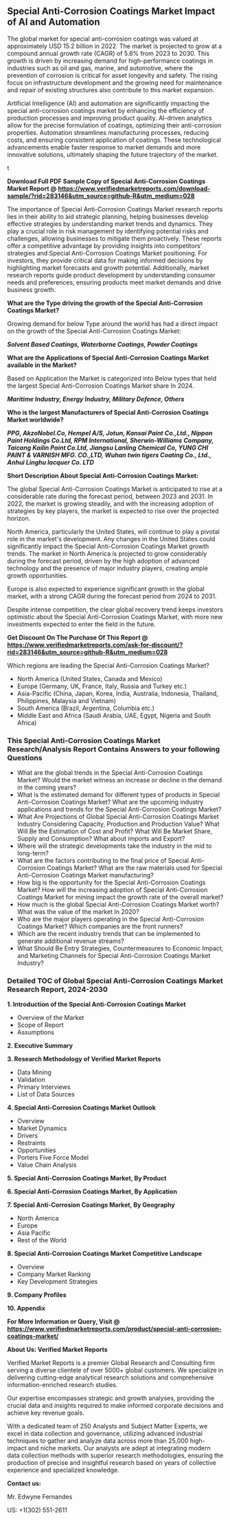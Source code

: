 <h2>Special Anti-Corrosion Coatings Market Impact of AI and Automation</h2><p>The global market for special anti-corrosion coatings was valued at approximately USD 15.2 billion in 2022. The market is projected to grow at a compound annual growth rate (CAGR) of 5.8% from 2023 to 2030. This growth is driven by increasing demand for high-performance coatings in industries such as oil and gas, marine, and automotive, where the prevention of corrosion is critical for asset longevity and safety. The rising focus on infrastructure development and the growing need for maintenance and repair of existing structures also contribute to this market expansion.</p><p>Artificial Intelligence (AI) and automation are significantly impacting the special anti-corrosion coatings market by enhancing the efficiency of production processes and improving product quality. AI-driven analytics allow for the precise formulation of coatings, optimizing their anti-corrosion properties. Automation streamlines manufacturing processes, reducing costs, and ensuring consistent application of coatings. These technological advancements enable faster response to market demands and more innovative solutions, ultimately shaping the future trajectory of the market.</p>t</p><p id="" class=""><strong>Download Full PDF Sample Copy of Special Anti-Corrosion Coatings Market Report @ <a href="https://www.verifiedmarketreports.com/download-sample/?rid=283146&utm_source=github-R&utm_medium=028" target="_blank">https://www.verifiedmarketreports.com/download-sample/?rid=283146&utm_source=github-R&utm_medium=028</a></strong></p><p>The importance of&nbsp;Special Anti-Corrosion Coatings Market research reports lies in their ability to aid strategic planning, helping businesses develop effective strategies by understanding market trends and dynamics. They play a crucial role in risk management by identifying potential risks and challenges, allowing businesses to mitigate them proactively. These reports offer a competitive advantage by providing insights into competitors' strategies and Special Anti-Corrosion Coatings Market positioning. For investors, they provide critical data for making informed decisions by highlighting market forecasts and growth potential. Additionally, market research reports guide product development by understanding consumer needs and preferences, ensuring products meet market demands and drive business growth.</p><p><strong>What are the&nbsp;Type driving the growth of the Special Anti-Corrosion Coatings Market?</strong></p><p id="" class="">Growing demand for below Type around the world has had a direct impact on the growth of the Special Anti-Corrosion Coatings Market:</p><em><strong>Solvent Based Coatings, Waterborne Coatings, Powder Coatings</strong></em></p><strong>What are the&nbsp;Applications&nbsp;of Special Anti-Corrosion Coatings Market available in the Market?</strong></p><p id="" class="">Based on Application the Market is categorized into Below types that held the largest Special Anti-Corrosion Coatings Market share In 2024.</p><em><strong>Maritime Industry, Energy Industry, Military Defence, Others</strong></em></p><strong>Who is the largest Manufacturers of Special Anti-Corrosion Coatings Market worldwide?</strong></p><p><em><strong>PPG, AkzoNobel.Co, Hempel A/S, Jotun, Kansai Paint Co.,Ltd., Nippon Paint Holdings Co.Ltd, RPM International, Sherwin-Williams Company, Taicang Kailin Paint Co.Ltd, Jiangsu Lanling Chemical Co, YUNG CHI PAINT & VARNISH MFG. CO.,LTD, Wuhan twin tigers Coating Co., Ltd., Anhui Linghu lacquer Co. LTD</strong></em></p><p id="" class=""><strong>Short Description About Special Anti-Corrosion Coatings Market:</strong></p><p>The global Special Anti-Corrosion Coatings Market is anticipated to rise at a considerable rate during the forecast period, between 2023 and 2031. In 2022, the market is growing steadily, and with the increasing adoption of strategies by key players, the market is expected to rise over the projected horizon.</p><p>North America, particularly the United States, will continue to play a pivotal role in the market's development. Any changes in the United States could significantly impact the Special Anti-Corrosion Coatings Market growth trends. The market in North America is projected to grow considerably during the forecast period, driven by the high adoption of advanced technology and the presence of major industry players, creating ample growth opportunities.</p><p>Europe is also expected to experience significant growth in the global market, with a strong CAGR during the forecast period from 2024 to 2031.</p><p>Despite intense competition, the clear global recovery trend keeps investors optimistic about the Special Anti-Corrosion Coatings Market, with more new investments expected to enter the field in the future.</p><p id="" class=""><strong>Get Discount On The Purchase Of This Report @ <a href="https://www.verifiedmarketreports.com/ask-for-discount/?rid=283146&utm_source=github-R&utm_medium=028" target="_blank">https://www.verifiedmarketreports.com/ask-for-discount/?rid=283146&utm_source=github-R&utm_medium=028</a></strong></p>Which regions are leading the Special Anti-Corrosion Coatings Market?</p><ul><li>North America (United States, Canada and Mexico)</li><li>Europe (Germany, UK, France, Italy, Russia and Turkey etc.)</li><li>Asia-Pacific (China, Japan, Korea, India, Australia, Indonesia, Thailand, Philippines, Malaysia and Vietnam)</li><li>South America (Brazil, Argentina, Columbia etc.)</li><li>Middle East and Africa (Saudi Arabia, UAE, Egypt, Nigeria and South Africa)</li></ul><h3 id="" class="">This Special Anti-Corrosion Coatings Market Research/Analysis Report Contains Answers to your following Questions</h3><ul><li>What are the global trends in the Special Anti-Corrosion Coatings Market? Would the market witness an increase or decline in the demand in the coming years?</li><li>What is the estimated demand for different types of products in Special Anti-Corrosion Coatings Market? What are the upcoming industry applications and trends for the Special Anti-Corrosion Coatings Market?</li><li>What Are Projections of Global Special Anti-Corrosion Coatings Market Industry Considering Capacity, Production and Production Value? What Will Be the Estimation of Cost and Profit? What Will Be Market Share, Supply and Consumption? What about imports and Export?</li><li>Where will the strategic developments take the industry in the mid to long-term?</li><li>What are the factors contributing to the final price of Special Anti-Corrosion Coatings Market? What are the raw materials used for Special Anti-Corrosion Coatings Market manufacturing?</li><li>How big is the opportunity for the Special Anti-Corrosion Coatings Market? How will the increasing adoption of Special Anti-Corrosion Coatings Market for mining impact the growth rate of the overall market?</li><li>How much is the global Special Anti-Corrosion Coatings Market worth? What was the value of the market In 2020?</li><li>Who are the major players operating in the Special Anti-Corrosion Coatings Market? Which companies are the front runners?</li><li>Which are the recent industry trends that can be implemented to generate additional revenue streams?</li><li>What Should Be Entry Strategies, Countermeasures to Economic Impact, and Marketing Channels for Special Anti-Corrosion Coatings Market Industry?</li></ul><h3 id="" class="">Detailed TOC of Global Special Anti-Corrosion Coatings Market Research Report, 2024-2030</h3><p id="" class=""><strong>1. Introduction of the Special Anti-Corrosion Coatings Market</strong></p><ul><li>Overview of the Market</li><li>Scope of Report</li><li>Assumptions</li></ul><p id="" class=""><strong>2. Executive Summary</strong></p><p id="" class=""><strong>3. Research Methodology of Verified Market Reports</strong></p><ul><li>Data Mining</li><li>Validation</li><li>Primary Interviews</li><li>List of Data Sources</li></ul><p id="" class=""><strong>4. Special Anti-Corrosion Coatings Market Outlook</strong></p><ul><li>Overview</li><li>Market Dynamics</li><li>Drivers</li><li>Restraints</li><li>Opportunities</li><li>Porters Five Force Model</li><li>Value Chain Analysis</li></ul><p id="" class=""><strong>5. Special Anti-Corrosion Coatings Market, By Product</strong></p><p id="" class=""><strong>6. Special Anti-Corrosion Coatings Market, By Application</strong></p><p id="" class=""><strong>7. Special Anti-Corrosion Coatings Market, By Geography</strong></p><ul><li>North America</li><li>Europe</li><li>Asia Pacific</li><li>Rest of the World</li></ul><p id="" class=""><strong>8. Special Anti-Corrosion Coatings Market Competitive Landscape</strong></p><ul><li>Overview</li><li>Company Market Ranking</li><li>Key Development Strategies</li></ul><p id="" class=""><strong>9. Company Profiles</strong></p><p id="" class=""><strong>10. Appendix</strong></p><p id="" class=""><strong>For More Information or Query, Visit @ <a href="https://www.verifiedmarketreports.com/product/special-anti-corrosion-coatings-market/" target="_blank">https://www.verifiedmarketreports.com/product/special-anti-corrosion-coatings-market/</a></strong></p><p id="" class=""><strong>About Us: Verified Market Reports</strong></p><p id="" class="">Verified Market Reports is a premier Global Research and Consulting firm serving a diverse clientele of over 5000+ global customers. We specialize in delivering cutting-edge analytical research solutions and comprehensive information-enriched research studies.</p><p id="" class="">Our expertise encompasses strategic and growth analyses, providing the crucial data and insights required to make informed corporate decisions and achieve key revenue goals.</p><p id="" class="">With a dedicated team of 250 Analysts and Subject Matter Experts, we excel in data collection and governance, utilizing advanced industrial techniques to gather and analyze data across more than 25,000 high-impact and niche markets. Our analysts are adept at integrating modern data collection methods with superior research methodologies, ensuring the production of precise and insightful research based on years of collective experience and specialized knowledge.</p><p id="" class=""><strong>Contact us:</strong></p><p id="" class="">Mr. Edwyne Fernandes</p><p id="" class="">US: +1(302) 551-2611</p>